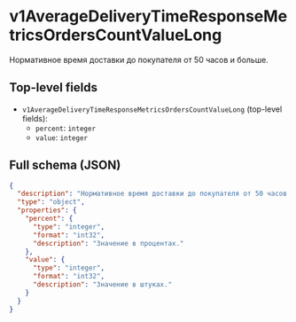 # v1AverageDeliveryTimeResponseMetricsOrdersCountValueLong

Нормативное время доставки до покупателя от 50 часов и больше.

## Top-level fields
- `v1AverageDeliveryTimeResponseMetricsOrdersCountValueLong` (top-level fields):
  - `percent`: `integer`
  - `value`: `integer`

## Full schema (JSON)
```json
{
  "description": "Нормативное время доставки до покупателя от 50 часов и больше.",
  "type": "object",
  "properties": {
    "percent": {
      "type": "integer",
      "format": "int32",
      "description": "Значение в процентах."
    },
    "value": {
      "type": "integer",
      "format": "int32",
      "description": "Значение в штуках."
    }
  }
}
```
